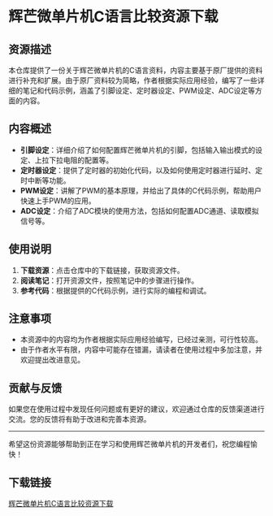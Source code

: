# 辉芒微单片机C语言比较资源下载

## 资源描述

本仓库提供了一份关于辉芒微单片机的C语言资料，内容主要基于原厂提供的资料进行补充和扩展。由于原厂资料较为简略，作者根据实际应用经验，编写了一些详细的笔记和代码示例，涵盖了引脚设定、定时器设定、PWM设定、ADC设定等方面的内容。

## 内容概述

- **引脚设定**：详细介绍了如何配置辉芒微单片机的引脚，包括输入输出模式的设定、上拉下拉电阻的配置等。
- **定时器设定**：提供了定时器的初始化代码，以及如何使用定时器进行延时、定时中断等功能。
- **PWM设定**：讲解了PWM的基本原理，并给出了具体的C代码示例，帮助用户快速上手PWM的应用。
- **ADC设定**：介绍了ADC模块的使用方法，包括如何配置ADC通道、读取模拟信号等。

## 使用说明

1. **下载资源**：点击仓库中的下载链接，获取资源文件。
2. **阅读笔记**：打开资源文件，按照笔记中的步骤进行操作。
3. **参考代码**：根据提供的C代码示例，进行实际的编程和调试。

## 注意事项

- 本资源中的内容均为作者根据实际应用经验编写，已经过亲测，可行性较高。
- 由于作者水平有限，内容中可能存在错漏，请读者在使用过程中多加注意，并欢迎提出改进意见。

## 贡献与反馈

如果您在使用过程中发现任何问题或有更好的建议，欢迎通过仓库的反馈渠道进行交流。您的反馈将有助于改进和完善本资源。

---

希望这份资源能够帮助到正在学习和使用辉芒微单片机的开发者们，祝您编程愉快！

## 下载链接

[辉芒微单片机C语言比较资源下载](https://pan.quark.cn/s/60b17c36efa8)